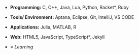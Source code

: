 * **Programming:** C, C++, Java, Lua, Python, Racket*, Ruby
* **Tools/ Environment:** Aptana, Eclipse, Git, IntelliJ, VS CODE
* **Applications:** Julia, MATLAB, R  
* **Web:** HTML5, JavaScript, TypeScript*, Jekyll

* = *Learning*

